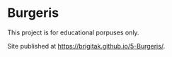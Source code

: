 # Burgeris

This project is for educational porpuses only.

Site published at https://brigitak.github.io/5-Burgeris/.
